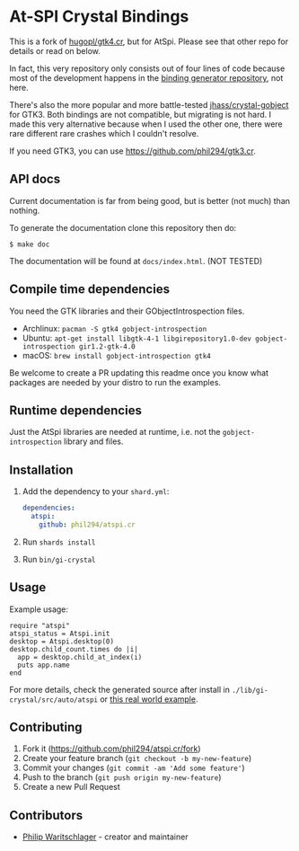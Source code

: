 # At-SPI Crystal Bindings

This is a fork of [hugopl/gtk4.cr](https://github.com/hugopl/gtk4.cr), but for AtSpi. Please see that other repo for details or read on below.

In fact, this very repository only consists out of four lines of code because most of the development happens in the [binding generator repository](https://github.com/hugopl/gi-crystal), not here.

There's also the more popular and more battle-tested [jhass/crystal-gobject](https://github.com/jhass/crystal-gobject) for GTK3. Both bindings are not compatible, but migrating is not hard. I made this very alternative because when I used the other one, there were rare different rare crashes which I couldn't resolve.

If you need GTK3, you can use https://github.com/phil294/gtk3.cr.

## API docs

Current documentation is far from being good, but is better (not much) than nothing.

To generate the documentation clone this repository then do:

```
$ make doc
```

The documentation will be found at `docs/index.html`. (NOT TESTED)


## Compile time dependencies

You need the GTK libraries and their GObjectIntrospection files.

- Archlinux: `pacman -S gtk4 gobject-introspection`
- Ubuntu: `apt-get install libgtk-4-1 libgirepository1.0-dev gobject-introspection gir1.2-gtk-4.0`
- macOS: `brew install gobject-introspection gtk4`

Be welcome to create a PR updating this readme once you know what packages are needed by your distro to run the
examples.

## Runtime dependencies

Just the AtSpi libraries are needed at runtime, i.e. not the `gobject-introspection` library and files.

## Installation

1. Add the dependency to your `shard.yml`:

   ```yaml
   dependencies:
     atspi:
       github: phil294/atspi.cr
   ```

2. Run `shards install`

3. Run `bin/gi-crystal`

## Usage

Example usage:
```crystal
require "atspi"
atspi_status = Atspi.init
desktop = Atspi.desktop(0)
desktop.child_count.times do |i|
  app = desktop.child_at_index(i)
  puts app.name
end
```
For more details, check the generated source after install in `./lib/gi-crystal/src/auto/atspi` or [this real world example](https://github.com/phil294/AHK_X11/blob/master/src/run/display/at-spi.cr).

## Contributing

1. Fork it (<https://github.com/phil294/atspi.cr/fork>)
2. Create your feature branch (`git checkout -b my-new-feature`)
3. Commit your changes (`git commit -am 'Add some feature'`)
4. Push to the branch (`git push origin my-new-feature`)
5. Create a new Pull Request

## Contributors

- [Philip Waritschlager](https://github.com/phil294) - creator and maintainer
